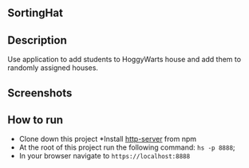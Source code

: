 ## SortingHat

## Description
Use application to add students to HoggyWarts house and add them to randomly assigned houses.

## Screenshots



## How to run
* Clone down this project
*Install [http-server](url) from npm
* At the root of this project run the following command: `hs -p 8888`;
* In your browser navigate to `https://localhost:8888`